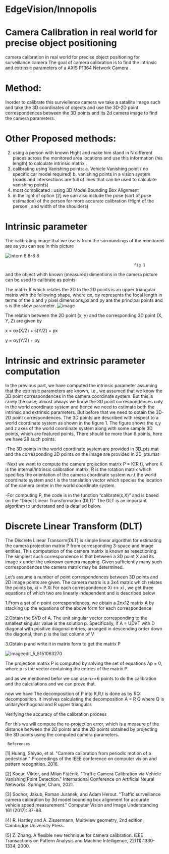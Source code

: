 # EdgeVision/Innopolis
# Camera Calibration in real world for precise object positioning
camera calibration in real world for precise object positioning for surveillance camera
The goal of camera calibration is to find the intrinsic and extrinsic parameters of a AXIS P1364 Network Camera .
# Method:
Inorder to calibrate this surviellence camera we take a satallite image such and take the 3D coordinates of objects and use the 3D-2D point correspondences between the 3D points and its 2d camera image to find the camera parameters.
# Other Proposed methods:
2. using a person with known Hight and make him stand in N different places across the monitored area locations and use this information (his length) to calculate intrinsic matrix .
3. calibrating using Vanishing points:
     a. Vehicle Vanishing point ( no specific car model required)
     b. vanishing points in a vision system (roads  and intersections are full   of lines that can be used to calculate vanishing points)
4. most complicated : using 3D Model Bounding Box Alignment
5. in the light of option [2] we can also include the pose (sort of pose estimation) of the person for more accurate calibration (Hight of the person , and width of the shoulders)
# Intrinsic parameter
The calibrating image that we use is from the surroundings of the monitored are as you can see in this picture

![Intern 6 8-8 8](https://user-images.githubusercontent.com/90598253/183605110-e6531bb2-cb19-410e-b07e-9c957abd5280.png)

                                                             fig 1

and the object whith known (measured) dimentions in the camera picture can be used to calibrate as points

The matrix K which relates the 3D to the 2D points is an upper triangular matrix with the following shape, where αx, αy represents the focal length in terms of the x and y pixel dimensions,px and py are the principal points and s is the skew parameter.
![image](https://user-images.githubusercontent.com/90598253/183483698-bcc3f90f-21be-42ea-a172-1dcc1d072b16.png)


The relation between the 2D point (x, y) and the corresponding 3D point (X, Y, Z) are given by

x = αx(X/Z) + s(Y/Z) + px

y = αy(Y/Z) + py

# Intrinsic and extrinsic parameter computation

In the previous part, we have computed the intrinsic parameter assuming that the extrinsic parameters are known, i.e., we assumed that we know the 3D point correspondences in the camera coordinate system. But this is rarely the case; almost always we know the 3D point correspondences only in the world coordinate system and hence we need to estimate both the intrinsic and extrinsic parameters. But before that we need to obtain the 3D-2D point correspondences. The 3D points are described with respect to a world coordinate system as shown in the figure 1. The figure shows the x,y and z axes of the world coordinate system along with some sample 3D points, which are featured points, There should be more than 6 points, here we have 28 such points.

  -The 3D points in the world coordinate system are provided in 3D_pts.mat and the corresponding 2D points on the image are provided in 2D_pts.mat

  -Next we want to compute the camera projection matrix P = K[R t], where K is the internal/intrinsic calibration matrix, R is the rotation matrix which specifies the    orientation of the camera coordinate system w.r.t the world coordinate system and t is the translation vector which species the location of the camera center in the    world coordinate system.

  -For computing P, the code is in the function “calibrate(x,X)” and is based on the “Direct Linear Transformation (DLT)" The DLT is an important algorithm to            understand and is detailed below.
  
 # Discrete Linear Transform (DLT)

The Discrete Linear Transorm(DLT) is simple linear algorithm for estimating the camera projection matrix P from corresponding 3-space and image entities. This computation of the camera matrix is known as resectioning. The simplest such correspondence is that between a 3D point X and its image x under the unknown camera mapping. Given sufficiently many such correspondences the camera matrix may be determined.


Let’s assume a number of point correspondences between 3D points and 2D image points are given. The camera matrix is a 3x4 matrix which relates the points by, xi = P.Xi For each correspondence Xi ↔ xi , we get three equations of which two are linearly independent and is described below

1.From a set of n point correspondences, we obtain a 2nx12 matrix A by stacking up the equations of the above form for each correspondence

2.Obtain the SVD of A. The unit singular vector corresponding to the smallest singular value is the solution p. Specifically, if A = UDVT with D diagonal with positive diagonal entries, arranged in descending order down the diagonal, then p is the last column of V

3.Obtain p and write it in matrix form to get the matrix P

![imageedit_5_5151063270](https://user-images.githubusercontent.com/90598253/183870222-2ee4ec79-df8e-4656-b065-d4f172f37a6c.png)

The projection matrix P is computed by solving the set of equations Ap = 0, where p is the vector containing the entries of the matrix P.

and as we mentioned befor we can use n>=6 points to do the calibration and the calculations and we can prove that.

now we have The decomposition of P into K,R,t is done as by RQ decomposition. It involves calculating the decomposition A = R Q where Q is unitary/orthogonal and R upper triangular.

Verifying the accuracy of the calibration process

For this we will compute the re-projection error, which is a measure of the distance between the 2D points and the 2D points obtained by projecting the 3D points using the computed camera parameters.

     References

[1] Huang, Shiyao, et al. "Camera calibration from periodic motion of a pedestrian." Proceedings of the IEEE conference on computer vision and pattern recognition. 2016. 

[2] Kocur, Viktor, and Milan Ftáčnik. "Traffic Camera Calibration via Vehicle Vanishing Point Detection." International Conference on Artificial Neural Networks. Springer, Cham, 2021.

[3] Sochor, Jakub, Roman Juránek, and Adam Herout. "Traffic surveillance camera calibration by 3d model bounding box alignment for accurate vehicle speed measurement." Computer Vision and Image Understanding 161 (2017): 87-98.

[4] R. Hartley and A. Zissermann, Multiview geometry, 2nd edition, Cambridge University Press.

[5] Z. Zhang. A flexible new technique for camera calibration. IEEE Transactions on Pattern Analysis and Machine Intelligence, 22(11):1330-1334, 2000.     

